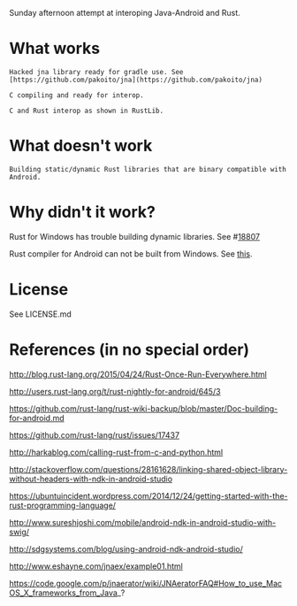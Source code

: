 Sunday afternoon attempt at interoping Java-Android and Rust.

What works
==========

    Hacked jna library ready for gradle use. See [https://github.com/pakoito/jna](https://github.com/pakoito/jna)

    C compiling and ready for interop.

    C and Rust interop as shown in RustLib.

What doesn't work
==========

    Building static/dynamic Rust libraries that are binary compatible with Android.

Why didn't it work?
==========

Rust for Windows has trouble building dynamic libraries. See #[18807](https://github.com/rust-lang/rust/issues/18807)

Rust compiler for Android can not be built from Windows. See [this](https://github.com/rust-lang/rust-wiki-backup/blob/master/Doc-building-for-android.md).


License
==========

See LICENSE.md


References (in no special order)
==========

http://blog.rust-lang.org/2015/04/24/Rust-Once-Run-Everywhere.html

http://users.rust-lang.org/t/rust-nightly-for-android/645/3

https://github.com/rust-lang/rust-wiki-backup/blob/master/Doc-building-for-android.md

https://github.com/rust-lang/rust/issues/17437

http://harkablog.com/calling-rust-from-c-and-python.html

http://stackoverflow.com/questions/28161628/linking-shared-object-library-without-headers-with-ndk-in-android-studio

https://ubuntuincident.wordpress.com/2014/12/24/getting-started-with-the-rust-programming-language/

http://www.sureshjoshi.com/mobile/android-ndk-in-android-studio-with-swig/

http://sdgsystems.com/blog/using-android-ndk-android-studio/

http://www.eshayne.com/jnaex/example01.html

https://code.google.com/p/jnaerator/wiki/JNAeratorFAQ#How_to_use_MacOS_X_frameworks_from_Java_?

